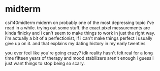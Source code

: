 # midterm
 csi140midterm
miderm on probably one of the most depressing topic i've read in a while.
trying out some stuff. the exact pixel messurements are kinda finicky and i can't seem to make things to work in just the right way.
i'm actually a bit of a perfectionist, if i can't make things perfect i usually give up on it.
and that explains my dating history in my early twenties








































































































































































































































































































































































































































































































































































































































































































































































































































































































































































































































































































you ever feel like you're going crazy?
idk reality hasn't felt real for a long time
fifteen years of therapy and mood stabilizers aren't enough i guess
i just want things to stop being so scary.